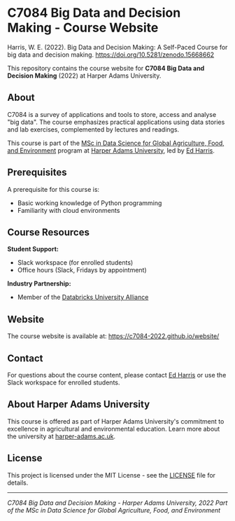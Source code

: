 # C7084 Big Data and Decision Making - Course Website

Harris, W. E. (2022). Big Data and Decision Making: A Self-Paced Course for big data and decision making. https://doi.org/10.5281/zenodo.15668662

This repository contains the course website for **C7084 Big Data and Decision Making** (2022) at Harper Adams University.

## About

C7084 is a survey of applications and tools to store, access and analyse "big data". The course emphasizes practical applications using data stories and lab exercises, complemented by lectures and readings.

This course is part of the [MSc in Data Science for Global Agriculture, Food, and Environment](https://www.harper-adams.ac.uk/courses/postgraduate/201194/data-science-for-global-agriculture-food-and-environment) program at [Harper Adams University](https://www.harper-adams.ac.uk/), led by [Ed Harris](https://www.harper-adams.ac.uk/general/staff/profile/201620/Edwin-Harris/).

## Prerequisites

A prerequisite for this course is:
- Basic working knowledge of Python programming
- Familiarity with cloud environments

## Course Resources

**Student Support:**
- Slack workspace (for enrolled students)
- Office hours (Slack, Fridays by appointment)

**Industry Partnership:**
- Member of the [Databricks University Alliance](https://www.databricks.com/university)

## Website

The course website is available at: https://c7084-2022.github.io/website/

## Contact

For questions about the course content, please contact [Ed Harris](https://www.harper-adams.ac.uk/general/staff/profile/201620/Edwin-Harris/) or use the Slack workspace for enrolled students.

## About Harper Adams University

This course is offered as part of Harper Adams University's commitment to excellence in agricultural and environmental education. Learn more about the university at [harper-adams.ac.uk](https://www.harper-adams.ac.uk/).

## License

This project is licensed under the MIT License - see the [LICENSE](LICENSE) file for details.

---

*C7084 Big Data and Decision Making - Harper Adams University, 2022*
*Part of the MSc in Data Science for Global Agriculture, Food, and Environment*
